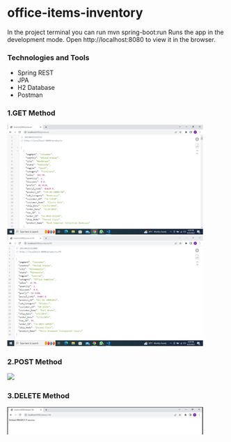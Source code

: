 # office-items-inventory
In the project terminal you can run mvn spring-boot:run Runs the app in the development mode. Open http://localhost:8080 to view it in the browser.
<h3>Technologies and Tools</h3>
<ul>
  <li>Spring REST</li>
  <li>JPA</li>
  <li>H2 Database</li>
  <li>Postman</li>
</ul>
<h3>1.GET Method</h3>
<img src="sample images/products.png" width="450">
<img src="sample images/products-id.png" width="450">
<h3>2.POST Method</h3>
<img src="sample images/create-Product.png" width="450">
<h3>3.DELETE Method</h3>
<img src="sample images/deleteProduct.png" width="450">

